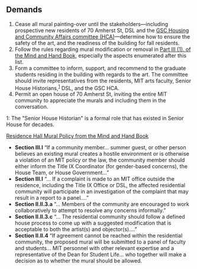 ## Demands

1. Cease all mural painting-over until the stakeholders—including prospective new residents of 70 Amherst St, DSL and the [GSC Housing and Community Affairs committee (HCA)](https://goo.gl/PdWYKS)—determine how to ensure the safety of the art, and the readiness of the building for fall residents.
2. Follow the rules regarding mural modification or removal in [Part III (1). of the Mind and Hand Book](https://handbook.mit.edu/murals "MIT Residence Hall Mural Policies and Protocols"), especially the aspects enumerated after this list.
3. Form a committee to inform, support, and recommend to the graduate students residing in the building with regards to the art. The committee should invite representatives from the residents, MIT arts faculty, Senior House Historians,<sup>[1](#historian)</sup> DSL, and the GSC HCA.
4. Permit an open house of 70 Amherst St, inviting the entire MIT community to appreciate the murals and including them in the conversation.

<a name="historian">1</a>: The "Senior House Historian" is a formal role that has existed in Senior House for decades.

[Residence Hall Mural Policy from the Mind and Hand Book](https://handbook.mit.edu/murals "MIT Residence Hall Mural Policies and Protocols")
- **Section III.I** “If a community member… summer guest, or other person believes an existing mural creates a hostile environment or is otherwise a violation of an MIT policy or the law, the community member should either inform the Title IX Coordinator (for gender-based concerns), the House Team, or House Government...”
- **Section III.I** “... If a complaint is made to an MIT office outside the residence, including the Title IX Office or DSL, the affected residential community will participate in an investigation of the complaint that may result in a report to a panel....”
- **Section II.II.3.a** “... Members of the community are encouraged to work collaboratively to attempt to resolve any concerns informally.”
- **Section II.II.3.c** “... The residential community should follow a defined house process to come up with a suggested modification that is acceptable to both the artist(s) and objector(s)....”
- **Section II.II.4** “If agreement cannot be reached within the residential community, the proposed mural will be submitted to a panel of faculty and students… MIT personnel with other relevant expertise and a representative of the Dean for Student Life... who together will make a decision as to whether the mural should be allowed.
